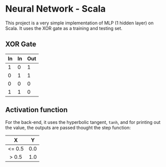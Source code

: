 # Neural Network - Scala
This project is a very simple implementation of MLP (1 hidden layer) on Scala. It uses the XOR gate as a training and testing set.

## XOR Gate
| In | In | Out |
|---|---|---|
| 1 | 0 | 1 |
| 0 | 1 | 1 |
| 0 | 0 | 0 |
| 1 | 1 | 0 |

## Activation function
For the back-end, it uses the hyperbolic tangent, `tanh`, and for printing out the value, the outputs are passed thought the step function:

| X | Y |
| :---: | :---: |
| <= 0.5 | 0.0 |
| > 0.5 | 1.0 |
